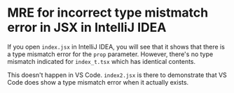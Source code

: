 # MRE for incorrect type mistmatch error in JSX in IntelliJ IDEA

If you open `index.jsx` in IntelliJ IDEA, you will see that it shows that there is a type mismatch error for the `prop` parameter. However, there's no type mismatch indicated for `index_t.tsx` which has identical contents.

This doesn't happen in VS Code. `index2.jsx` is there to demonstrate that VS Code does show a type mismatch error when it actually exists.
